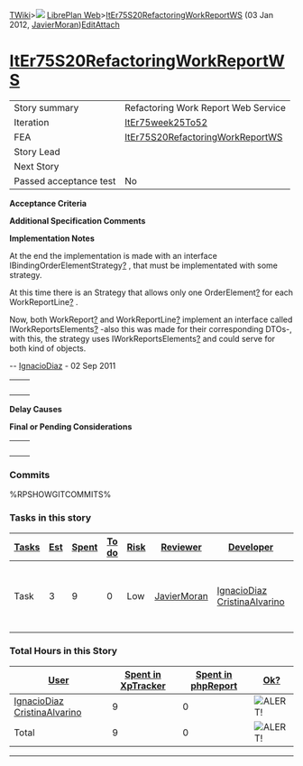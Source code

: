 [TWiki](Main_WebHome)&gt;![](/twiki/pub/TWiki/TWikiDocGraphics/web-bg-small.gif) [LibrePlan Web](LibrePlan_WebHome)&gt;[ItEr75S20RefactoringWorkReportWS](LibrePlan_ItEr75S20RefactoringWorkReportWS "Topic revision: 5 (03 Jan 2012 - 13:16:57)") (03 Jan 2012, [JavierMoran](Main_JavierMoran))[Edit](LibrePlan_ItEr75S20RefactoringWorkReportWS?t=1520343683 "Edit this topic text")[Attach](/twiki/bin/attach/LibrePlan/ItEr75S20RefactoringWorkReportWS "Attach an image or document to this topic")  

 [ItEr75S20RefactoringWorkReportWS](LibrePlan_ItEr75S20RefactoringWorkReportWS)
===============================================================================

|                        |                                                                                |
|------------------------|--------------------------------------------------------------------------------|
| Story summary          | Refactoring Work Report Web Service                                            |
| Iteration              | [ItEr75week25To52](LibrePlan_ItEr75week25To52)                                 |
| FEA                    | [ItEr75S20RefactoringWorkReportWS](LibrePlan_ItEr75S20RefactoringWorkReportWS) |
| Story Lead             |                                                                                |
| Next Story             |                                                                                |
| Passed acceptance test | No                                                                             |

**Acceptance Criteria**

**Additional Specification Comments**

**Implementation Notes**

At the end the implementation is made with an interface IBindingOrderElementStrategy[?](LibrePlan_IBindingOrderElementStrategy?topicparent=LibrePlan.ItEr75S20RefactoringWorkReportWS "Create this topic") , that must be implementated with some strategy.

At this time there is an Strategy that allows only one OrderElement[?](LibrePlan_OrderElement?topicparent=LibrePlan.ItEr75S20RefactoringWorkReportWS "Create this topic") for each WorkReportLine[?](LibrePlan_WorkReportLine?topicparent=LibrePlan.ItEr75S20RefactoringWorkReportWS "Create this topic") .

Now, both WorkReport[?](LibrePlan_WorkReport?topicparent=LibrePlan.ItEr75S20RefactoringWorkReportWS "Create this topic") and WorkReportLine[?](LibrePlan_WorkReportLine?topicparent=LibrePlan.ItEr75S20RefactoringWorkReportWS "Create this topic") implement an interface called IWorkReportsElements[?](LibrePlan_IWorkReportsElements?topicparent=LibrePlan.ItEr75S20RefactoringWorkReportWS "Create this topic") -also this was made for their corresponding DTOs-, with this, the strategy uses IWorkReportsElements[?](LibrePlan_IWorkReportsElements?topicparent=LibrePlan.ItEr75S20RefactoringWorkReportWS "Create this topic") and could serve for both kind of objects.

-- [IgnacioDiaz](Main_IgnacioDiaz) - 02 Sep 2011

|     |     |
|-----|-----|
|     |     |

**Delay Causes**

**Final or Pending Considerations**

|     |     |
|-----|-----|
|     |     |

###  Commits

%RPSHOWGITCOMMITS%

###  Tasks in this story

| [Tasks](LibrePlan_ItEr75S20RefactoringWorkReportWS?sortcol=0;table=2;up=0#sorted_table "Sort by this column") | [Est](LibrePlan_ItEr75S20RefactoringWorkReportWS?sortcol=1;table=2;up=0#sorted_table "Sort by this column") | [Spent](LibrePlan_ItEr75S20RefactoringWorkReportWS?sortcol=2;table=2;up=0#sorted_table "Sort by this column") | [To do](LibrePlan_ItEr75S20RefactoringWorkReportWS?sortcol=3;table=2;up=0#sorted_table "Sort by this column") | [Risk](LibrePlan_ItEr75S20RefactoringWorkReportWS?sortcol=4;table=2;up=0#sorted_table "Sort by this column") | [Reviewer](LibrePlan_ItEr75S20RefactoringWorkReportWS?sortcol=5;table=2;up=0#sorted_table "Sort by this column") | [Developer](LibrePlan_ItEr75S20RefactoringWorkReportWS?sortcol=6;table=2;up=0#sorted_table "Sort by this column") | [Task Name](LibrePlan_ItEr75S20RefactoringWorkReportWS?sortcol=7;table=2;up=0#sorted_table "Sort by this column") | [Start Date](LibrePlan_ItEr75S20RefactoringWorkReportWS?sortcol=8;table=2;up=0#sorted_table "Sort by this column") | [Est End Date](LibrePlan_ItEr75S20RefactoringWorkReportWS?sortcol=9;table=2;up=0#sorted_table "Sort by this column") | [End Date](LibrePlan_ItEr75S20RefactoringWorkReportWS?sortcol=10;table=2;up=0#sorted_table "Sort by this column") |
|---------------------------------------------------------------------------------------------------------------|-------------------------------------------------------------------------------------------------------------|---------------------------------------------------------------------------------------------------------------|---------------------------------------------------------------------------------------------------------------|--------------------------------------------------------------------------------------------------------------|------------------------------------------------------------------------------------------------------------------|-------------------------------------------------------------------------------------------------------------------|-------------------------------------------------------------------------------------------------------------------|--------------------------------------------------------------------------------------------------------------------|----------------------------------------------------------------------------------------------------------------------|-------------------------------------------------------------------------------------------------------------------|
| Task                                                                                                          | 3                                                                                                           | 9                                                                                                             | 0                                                                                                             | Low                                                                                                          | [JavierMoran](Main_JavierMoran)                                                                                  | [IgnacioDiaz](Main_IgnacioDiaz) [CristinaAlvarino](Main_CristinaAlvarino)                                         | [Abstract strategy to associate order element](LibrePlan_AnA05S09RefactoringWorkReportWS#TasK1)                   | 31/08/2011                                                                                                         | 01/09/2011                                                                                                           | 02/09/2011                                                                                                        |

###  Total Hours in this Story

| [User](LibrePlan_ItEr75S20RefactoringWorkReportWS?sortcol=0;table=3;up=0#sorted_table "Sort by this column") | [Spent in XpTracker](LibrePlan_ItEr75S20RefactoringWorkReportWS?sortcol=1;table=3;up=0#sorted_table "Sort by this column") | [Spent in phpReport](LibrePlan_ItEr75S20RefactoringWorkReportWS?sortcol=2;table=3;up=0#sorted_table "Sort by this column") | [Ok?](LibrePlan_ItEr75S20RefactoringWorkReportWS?sortcol=3;table=3;up=0#sorted_table "Sort by this column") |
|--------------------------------------------------------------------------------------------------------------|----------------------------------------------------------------------------------------------------------------------------|----------------------------------------------------------------------------------------------------------------------------|-------------------------------------------------------------------------------------------------------------|
| [IgnacioDiaz](Main_IgnacioDiaz) [CristinaAlvarino](Main_CristinaAlvarino)                                    | 9                                                                                                                          | 0                                                                                                                          | ![ALERT!](/twiki/pub/TWiki/TWikiDocGraphics/warning.gif "ALERT!")                                           |
| Total                                                                                                        | 9                                                                                                                          | 0                                                                                                                          | ![ALERT!](/twiki/pub/TWiki/TWikiDocGraphics/warning.gif "ALERT!")                                           |

------------------------------------------------------------------------
